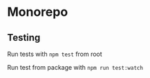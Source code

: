 # Monorepo

## Testing

Run tests with `npm test` from root

Run test from package with `npm run test:watch`
